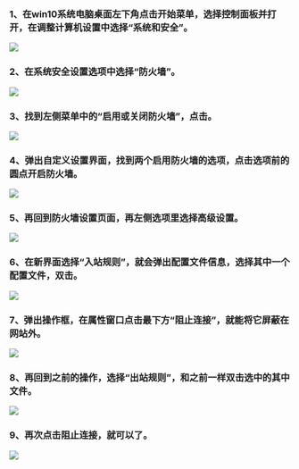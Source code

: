### 1、在win10系统电脑桌面左下角点击开始菜单，选择控制面板并打开，在调整计算机设置中选择“系统和安全”。
![](https://pic.office26.com/d/file/2022/06-21/7d9c1cd5fd3f7bfc88b9ebc4a86338c9.jpg)
### 2、在系统安全设置选项中选择“防火墙”。
![](https://pic.office26.com/d/file/2022/06-21/fa76d3e157e64274ea1281cf8e16bef1.jpg)
### 3、找到左侧菜单中的“启用或关闭防火墙”，点击。
![](https://pic.office26.com/d/file/2022/06-21/a3a553d6a2e3f26394b43ab693520711.jpg)
### 4、弹出自定义设置界面，找到两个启用防火墙的选项，点击选项前的圆点开启防火墙。
![](https://pic.office26.com/d/file/2022/06-21/17c604d8073fca3d012972f770e2ee99.jpg)
### 5、再回到防火墙设置页面，再左侧选项里选择高级设置。
![](https://pic.office26.com/d/file/2022/06-21/4c7484fd5a9d0ff9cbb532477cd5a0dd.jpg)
### 6、在新界面选择“入站规则”，就会弹出配置文件信息，选择其中一个配置文件，双击。
![](https://pic.office26.com/d/file/2022/06-21/f9f5d8f79f42f1963729277fc0712839.jpg)
### 7、弹出操作框，在属性窗口点击最下方“阻止连接”，就能将它屏蔽在网站外。
![](https://pic.office26.com/d/file/2022/06-21/12c1646e43993855742da789c2be7162.jpg)
### 8、再回到之前的操作，选择“出站规则”，和之前一样双击选中的其中文件。
![](https://pic.office26.com/d/file/2022/06-21/8ff6532f6ba86cc97a3fb8a9705717aa.jpg)
### 9、再次点击阻止连接，就可以了。
![](https://pic.office26.com/d/file/2022/06-21/08965c8495170c5139b089aa1e3b4953.jpg)
